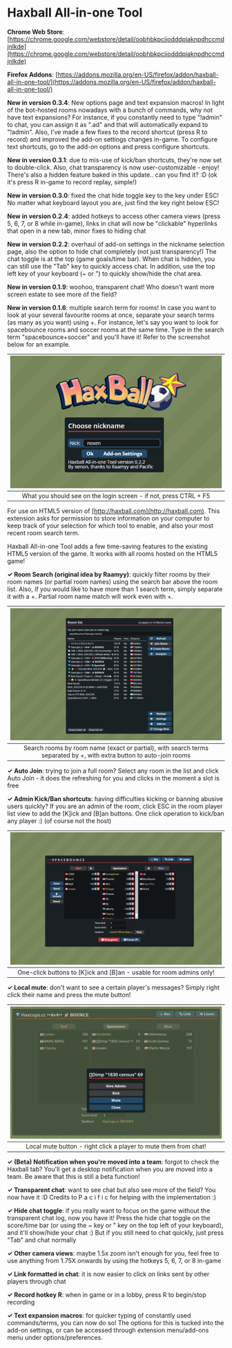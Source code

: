 # Haxball All-in-one Tool

**Chrome Web Store**: [https://chrome.google.com/webstore/detail/oobhbkpciiodddpiaknpdhccmdjnlkde](https://chrome.google.com/webstore/detail/oobhbkpciiodddpiaknpdhccmdjnlkde)

**Firefox Addons**: [https://addons.mozilla.org/en-US/firefox/addon/haxball-all-in-one-tool/](https://addons.mozilla.org/en-US/firefox/addon/haxball-all-in-one-tool/)

**New in version 0.3.4**: New options page and text expansion macros! In light of the bot-hosted rooms nowadays with a bunch of commands, why not have text expansions? For instance, if you constantly need to type "!admin" to chat, you can assign it as ".ad" and that will automatically expand to "!admin". Also, I've made a few fixes to the record shortcut (press R to record) and improved the add-on settings changes in-game. To configure text shortcuts, go to the add-on options and press configure shortcuts.

**New in version 0.3.1**: due to mis-use of kick/ban shortcuts, they're now set to double-click. Also, chat transparency is now user-customizable - enjoy! There's also a hidden feature baked in this update.. can you find it? :D (ok it's press R in-game to record replay, simple!)

**New in version 0.3.0**: fixed the chat hide toggle key to the key under ESC! No matter what keyboard layout you are, just find the key right below ESC!

**New in version 0.2.4**: added hotkeys to access other camera views (press 5, 6, 7, or 8 while in-game), links in chat will now be "clickable" hyperlinks that open in a new tab, minor fixes to hiding chat

**New in version 0.2.2**: overhaul of add-on settings in the nickname selection page, also the option to hide chat completely (not just transparency!) The chat toggle is at the top (game goals/time bar). When chat is hidden, you can still use the "Tab" key to quickly access chat. In addition, use the top left key of your keyboard (~ or ") to quickly show/hide the chat area.

**New in version 0.1.9**: woohoo, transparent chat! Who doesn't want more screen estate to see more of the field?

**New in version 0.1.6**: multiple search term for rooms! In case you want to look at your several favourite rooms at once, separate your search terms (as many as you want) using +. For instance, let's say you want to look for spacebounce rooms and soccer rooms at the same time. Type in the search term "spacebounce+soccer" and you'll have it! Refer to the screenshot below for an example.

| ![](/screenshots/ss1.png) |
| :--: |
| What you should see on the login screen - if not, press CTRL + F5 |

For use on HTML5 version of [http://haxball.com](http://haxball.com). This extension asks for permission to store information on your computer to keep track of your selection for which tool to enable, and also your most recent room search term.

Haxball All-in-one Tool adds a few time-saving features to the existing HTML5 version of the game. It works with all rooms hosted on the HTML5 game!

**✓ Room Search (original idea by Raamyy)**: quickly filter rooms by their room names (or partial room names) using the search bar above the room list. Also, if you would like to have more than 1 search term, simply separate it with a +. Partial room name match will work even with +.

| ![](/screenshots/ss2.png) |
| :--: |
| Search rooms by room name (exact or partial), with search terms separated by +, with extra button to auto-join rooms |

**✓ Auto Join**: trying to join a full room? Select any room in the list and click Auto Join - it does the refreshing for you and clicks in the moment a slot is free

**✓ Admin Kick/Ban shortcuts**: having difficulties kicking or banning abusive users quickly? If you are an admin of the room, click ESC in the room player list view to add the [K]ick and [B]an buttons. One click operation to kick/ban any player :) (of course not the host)

| ![](/screenshots/ss3.png) |
| :--: |
| One-click buttons to [K]ick and [B]an - usable for room admins only! |

**✓ Local mute**: don't want to see a certain player's messages? Simply right click their name and press the mute button!

| ![](/screenshots/ss4.png) |
| :--: |
| Local mute button - right click a player to mute them from chat! |

**✓ (Beta) Notification when you're moved into a team**: forgot to check the Haxball tab? You'll get a desktop notification when you are moved into a team. Be aware that this is still a beta function!

**✓ Transparent chat**: want to see chat but also see more of the field? You now have it :D Credits to P a c i f i c for helping with the implementation :)

**✓ Hide chat toggle**: if you really want to focus on the game without the transparent chat log, now you have it! Press the hide chat toggle on the score/time bar (or using the ~ key or " key on the top left of your keyboard), and it'll show/hide your chat :) But if you still need to chat quickly, just press "Tab" and chat normally

**✓ Other camera views**: maybe 1.5x zoom isn't enough for you, feel free to use anything from 1.75X onwards by using the hotkeys 5, 6, 7, or 8 in-game

**✓ Link formatted in chat**: it is now easier to click on links sent by other players through chat

**✓ Record hotkey R**: when in game or in a lobby, press R to begin/stop recording

**✓ Text expansion macros**: for quicker typing of constantly used commands/terms, you can now do so! The options for this is tucked into the add-on settings, or can be accessed through extension menu/add-ons menu under options/preferences.

